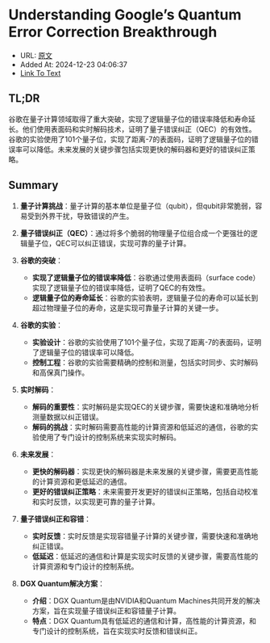 # Understanding Google’s Quantum Error Correction Breakthrough
- URL: [原文](https://www.quantum-machines.co/blog/understanding-googles-quantum-error-correction-breakthrough/)
- Added At: 2024-12-23 04:06:37
- [Link To Text](_posts/2024-12-23-understanding-google’s-quantum-error-correction-breakthrough_raw.md)

## TL;DR
谷歌在量子计算领域取得了重大突破，实现了逻辑量子位的错误率降低和寿命延长。他们使用表面码和实时解码技术，证明了量子错误纠正（QEC）的有效性。谷歌的实验使用了101个量子位，实现了距离-7的表面码，证明了逻辑量子位的错误率可以降低。未来发展的关键步骤包括实现更快的解码器和更好的错误纠正策略。

## Summary
1. **量子计算挑战**：量子计算的基本单位是量子位（qubit），但qubit非常脆弱，容易受到外界干扰，导致错误的产生。

2. **量子错误纠正（QEC）**：通过将多个脆弱的物理量子位组合成一个更强壮的逻辑量子位，QEC可以纠正错误，实现可靠的量子计算。

3. **谷歌的突破**：
   - **实现了逻辑量子位的错误率降低**：谷歌通过使用表面码（surface code）实现了逻辑量子位的错误率降低，证明了QEC的有效性。
   - **逻辑量子位的寿命延长**：谷歌的实验表明，逻辑量子位的寿命可以延长到超过物理量子位的寿命，这是实现可靠量子计算的关键一步。

4. **谷歌的实验**：
   - **实验设计**：谷歌的实验使用了101个量子位，实现了距离-7的表面码，证明了逻辑量子位的错误率可以降低。
   - **控制工程**：谷歌的实验需要精确的控制和测量，包括实时同步、实时解码和高保真门操作。

5. **实时解码**：
   - **解码的重要性**：实时解码是实现QEC的关键步骤，需要快速和准确地分析测量数据以纠正错误。
   - **解码的挑战**：实时解码需要高性能的计算资源和低延迟的通信，谷歌的实验使用了专门设计的控制系统来实现实时解码。

6. **未来发展**：
   - **更快的解码器**：实现更快的解码器是未来发展的关键步骤，需要更高性能的计算资源和更低延迟的通信。
   - **更好的错误纠正策略**：未来需要开发更好的错误纠正策略，包括自动校准和实时反馈，以实现更可靠的量子计算。

7. **量子错误纠正和容错**：
   - **实时反馈**：实时反馈是实现容错量子计算的关键步骤，需要快速和准确地纠正错误。
   - **低延迟**：低延迟的通信和计算是实现实时反馈的关键步骤，需要高性能的计算资源和专门设计的控制系统。

8. **DGX Quantum解决方案**：
   - **介绍**：DGX Quantum是由NVIDIA和Quantum Machines共同开发的解决方案，旨在实现量子错误纠正和容错量子计算。
   - **特点**：DGX Quantum具有低延迟的通信和计算，高性能的计算资源，和专门设计的控制系统，旨在实现实时反馈和错误纠正。
